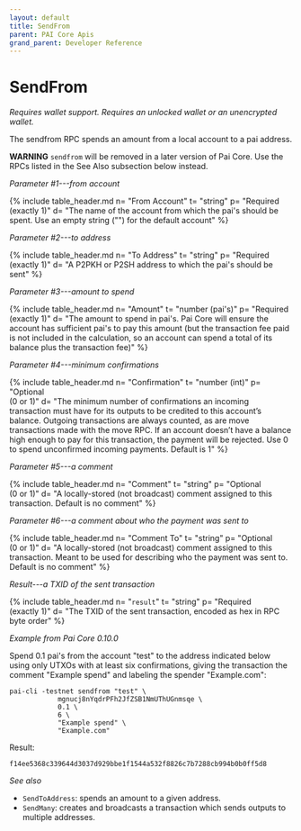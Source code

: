 ```yaml
---
layout: default
title: SendFrom
parent: PAI Core Apis
grand_parent: Developer Reference
---
```


SendFrom
=======================

*Requires wallet support. Requires an unlocked wallet or an
unencrypted wallet.*

The sendfrom RPC spends an amount from a local account to a pai address.

**WARNING** `sendfrom` will be removed in a later version of Pai
Core.  Use the RPCs listed in the See Also subsection below instead.

*Parameter #1---from account*

{% include table_header.md
  n= "From Account"
  t= "string"
  p= "Required<br>(exactly 1)"
  d= "The name of the account from which the pai's should be spent.  Use an empty string (\"\") for the default account"
%}

*Parameter #2---to address*

{% include table_header.md
  n= "To Address"
  t= "string"
  p= "Required<br>(exactly 1)"
  d= "A P2PKH or P2SH address to which the pai's should be sent"
%}

*Parameter #3---amount to spend*

{% include table_header.md
  n= "Amount"
  t= "number (pai's)"
  p= "Required<br>(exactly 1)"
  d= "The amount to spend in pai's.  Pai Core will ensure the account has sufficient pai's to pay this amount (but the transaction fee paid is not included in the calculation, so an account can spend a total of its balance plus the transaction fee)"
%}

*Parameter #4---minimum confirmations*

{% include table_header.md
  n= "Confirmation"
  t= "number (int)"
  p= "Optional<br>(0 or 1)"
  d= "The minimum number of confirmations an incoming transaction must have for its outputs to be credited to this account’s balance. Outgoing transactions are always counted, as are move transactions made with the move RPC. If an account doesn’t have a balance high enough to pay for this transaction, the payment will be rejected. Use 0 to spend unconfirmed incoming payments. Default is 1"
%}

*Parameter #5---a comment*

{% include table_header.md
  n= "Comment"
  t= "string"
  p= "Optional<br>(0 or 1)"
  d= "A locally-stored (not broadcast) comment assigned to this transaction.  Default is no comment"
%}

*Parameter #6---a comment about who the payment was sent to*

{% include table_header.md
  n= "Comment To"
  t= "string"
  p= "Optional<br>(0 or 1)"
  d= "A locally-stored (not broadcast) comment assigned to this transaction.  Meant to be used for describing who the payment was sent to. Default is no comment"
%}

*Result---a TXID of the sent transaction*

{% include table_header.md
  n= "`result`"
  t= "string"
  p= "Required<br>(exactly 1)"
  d= "The TXID of the sent transaction, encoded as hex in RPC byte order"
%}

*Example from Pai Core 0.10.0*

Spend 0.1 pai's from the account "test" to the address indicated below
using only UTXOs with at least six confirmations, giving the
transaction the comment "Example spend" and labeling the spender
"Example.com":


```
pai-cli -testnet sendfrom "test" \
            mgnucj8nYqdrPFh2JfZSB1NmUThUGnmsqe \
            0.1 \
            6 \
            "Example spend" \
            "Example.com"
```

Result:

```
f14ee5368c339644d3037d929bbe1f1544a532f8826c7b7288cb994b0b0ff5d8
```

*See also*

* `SendToAddress`: spends an amount to a given address.
* `SendMany`: creates and broadcasts a transaction which sends outputs to multiple addresses.
